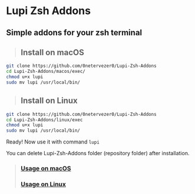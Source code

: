 # Lupi Zsh Addons
## Simple addons for your zsh terminal

> ## Install on macOS

```bash
git clone https://github.com/0netervezer0/Lupi-Zsh-Addons
cd Lupi-Zsh-Addons/macos/exec/
chmod u+x lupi
sudo mv lupi /usr/local/bin/
```
> ## Install on Linux

```bash
git clone https://github.com/0netervezer0/Lupi-Zsh-Addons
cd Lupi-Zsh-Addons/linux/exec
chmod u+x lupi
sudo mv lupi /usr/local/bin/
```
Ready! Now use it with command ```lupi```

You can delete Lupi-Zsh-Addons folder (repository folder) after installation.
> ### [Usage on macOS](docs/commands_macos.md)
> ### [Usage on Linux](docs/commands_linux.md)
